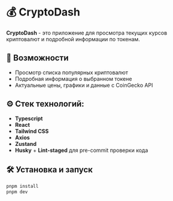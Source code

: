 # 💰 CryptoDash

**CryptoDash** - это приложение для просмотра текущих курсов криптовалют и подробной информации по токенам.

## 🧩 Возможности

- Просмотр списка популярных криптовалют
- Подробная информация о выбранном токене
- Актуальные цены, графики и данные с CoinGecko API

## ⚙️ Стек технологий:

- **Typescript**
- **React**
- **Tailwind CSS**
- **Axios**
- **Zustand**
- **Husky** + **Lint-staged** для pre-commit проверки кода

## 🛠 Установка и запуск

```bash
pnpm install
pnpm dev
```

